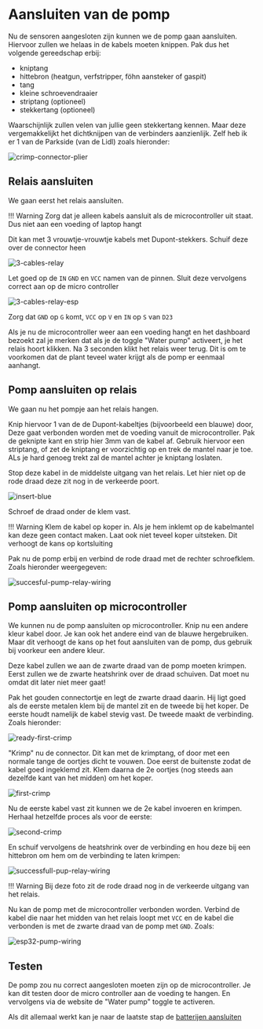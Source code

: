 # Aansluiten van de pomp

Nu de sensoren aangesloten zijn kunnen we de pomp gaan aansluiten. Hiervoor zullen we helaas in de kabels moeten knippen. Pak dus het volgende gereedschap erbij:

- kniptang
- hittebron (heatgun, verfstripper, föhn aansteker of gaspit)
- tang
- kleine schroevendraaier
- striptang (optioneel)
- stekkertang (optioneel)

Waarschijnlijk zullen velen van jullie geen stekkertang kennen. Maar deze vergemakkelijkt het dichtknijpen van de verbinders aanzienlijk. Zelf heb ik er 1 van de Parkside (van de Lidl) zoals hieronder:

![crimp-connector-plier](../img/tang.jpg)

## Relais aansluiten

We gaan eerst het relais aansluiten.

!!! Warning
    Zorg dat je alleen kabels aansluit als de microcontroller uit staat. Dus niet aan een voeding of laptop hangt

Dit kan met 3 vrouwtje-vrouwtje kabels met Dupont-stekkers. Schuif deze over de connector heen

![3-cables-relay](../img/relay-3-cables.jpg)

Let goed op de `IN` `GND` en `VCC` namen van de pinnen. Sluit deze vervolgens correct aan op de micro controller

![3-cables-relay-esp](../img/esp32-replay-3.jpg)

Zorg dat `GND` op `G` komt, `VCC` op `V` en `IN` op `S` van `D23`

Als je nu de microcontroller weer aan een voeding hangt en het dashboard bezoekt zal je merken dat als je de toggle "Water pump" activeert, je het relais hoort klikken. Na 3 seconden klikt het relais weer terug. Dit is om te voorkomen dat de plant teveel water krijgt als de pomp er eenmaal aanhangt.

## Pomp aansluiten op relais

We gaan nu het pompje aan het relais hangen.

Knip hiervoor 1 van de de Dupont-kabeltjes (bijvoorbeeld een blauwe) door, Deze gaat verbonden worden met de voeding vanuit de microcontroller. Pak de geknipte kant en strip hier 3mm van de kabel af. Gebruik hiervoor een striptang, of zet de kniptang er voorzichtig op en trek de mantel naar je toe. ALs je hard genoeg trekt zal de mantel achter je kniptang loslaten.

Stop deze kabel in de middelste uitgang van het relais. Let hier niet op de rode draad deze zit nog in de verkeerde poort.

![insert-blue](../img/relay-insert-blue.jpg)

Schroef de draad onder de klem vast.

!!! Warning
    Klem de kabel op koper in. Als je hem inklemt op de kabelmantel kan deze geen contact maken. Laat ook niet teveel koper uitsteken. Dit verhoogt de kans op kortsluiting

Pak nu de pomp erbij en verbind de rode draad met de rechter schroefklem. Zoals hieronder weergegeven:

![succesful-pump-relay-wiring](../img/correct-relay-wiring.jpg)

## Pomp aansluiten op microcontroller

We kunnen nu de pomp aansluiten op microcontroller. Knip nu een andere kleur kabel door. Je kan ook het andere eind van de blauwe hergebruiken. Maar dit verhoogt de kans op het fout aansluiten van de pomp, dus gebruik bij voorkeur een andere kleur.

Deze kabel zullen we aan de zwarte draad van de pomp moeten krimpen. Eerst zullen we de zwarte heatshrink over de draad schuiven. Dat moet nu omdat dit later niet meer gaat!

Pak het gouden connectortje en legt de zwarte draad daarin. Hij ligt goed als de eerste metalen klem bij de mantel zit en de tweede bij het koper. De eerste houdt namelijk de kabel stevig vast. De tweede maakt de verbinding. Zoals hieronder:

![ready-first-crimp](../img/ready-first-crimp.jpg)

"Krimp" nu de connector. Dit kan met de krimptang, of door met een normale tange de oortjes dicht te vouwen. Doe eerst de buitenste zodat de kabel goed ingeklemd zit. Klem daarna de 2e oortjes (nog steeds aan dezelfde kant van het midden) om het koper.

![first-crimp](../img/first-crimp.jpg)

Nu de eerste kabel vast zit kunnen we de 2e kabel invoeren en krimpen. Herhaal hetzelfde proces als voor de eerste:

![second-crimp](../img/second-crimp.jpg)

En schuif vervolgens de heatshrink over de verbinding en hou deze bij een hittebron om hem om de verbinding te laten krimpen:

![successfull-pup-relay-wiring](../img/crimped-pump.jpg)

!!! Warning
    Bij deze foto zit de rode draad nog in de verkeerde uitgang van het relais.

Nu kan de pomp met de microcontroller verbonden worden. Verbind de kabel die naar het midden van het relais loopt met `VCC` en de kabel die verbonden is met de zwarte draad van de pomp met `GND`. Zoals:

![esp32-pump-wiring](../img/esp32-pump-wiring.jpg)

## Testen

De pomp zou nu correct aangesloten moeten zijn op de microcontroller. Je kan dit testen door de micro controller aan de voeding te hangen. En vervolgens via de website de "Water pump" toggle te activeren.


Als dit allemaal werkt kan je naar de laatste stap de [batterijen aansluiten](./04-batteries.md)